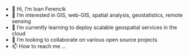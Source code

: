 - 👋 Hi, I’m Ioan Ferencik
- 👀 I’m interested in GIS, web-GIS, spatial analysis, geostatistics, remote sensing
- 🌱 I’m currently learning to deploy scalable geospatial services in the cloud
- 💞️ I’m looking to collaborate on various open source projects
- 📫 How to reach me ...

<!---
jferencik/jferencik is a ✨ special ✨ repository because its `README.md` (this file) appears on your GitHub profile.
You can click the Preview link to take a look at your changes.
--->
